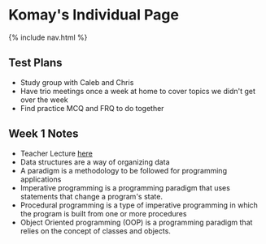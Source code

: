 # Komay's Individual Page

{% include nav.html %}

## Test Plans
- Study group with Caleb and Chris
- Have trio meetings once a week at home to cover topics we didn't get over the week
- Find practice MCQ and FRQ to do together


## Week 1 Notes
- Teacher Lecture [here](https://github.com/nighthawkcoders/nighthawk_csa/wiki/Tri-3:-Tech-Talk-0---Data-Structures)
- Data structures are a way of organizing data 
- A paradigm is a methodology to be followed for programming applications 
- Imperative programming is a programming paradigm that uses statements that change a program's state.
- Procedural programming is a type of imperative programming in which the program is built from one or more procedures
- Object Oriented programming (OOP) is a programming paradigm that relies on the concept of classes and objects.



